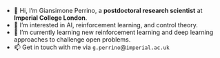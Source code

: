 - 👋 Hi, I’m Giansimone Perrino, a **postdoctoral research scientist** at **Imperial College London**.
- 👀 I’m interested in AI, reinforcement learning, and control theory.
- 🌱 I’m currently learning new reinforcement learning and deep learning approaches to challenge open problems.
- 📫 Get in touch with me via `g.perrino`@`imperial.ac.uk`

